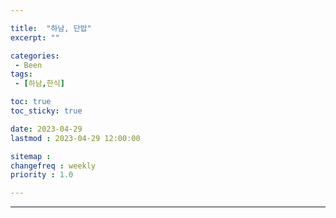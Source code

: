 ```yaml
---

title:  "하남, 단밥"
excerpt: ""

categories:
 - Been
tags:
 - [하남,한식]

toc: true
toc_sticky: true

date: 2023-04-29
lastmod : 2023-04-29 12:00:00

sitemap :
changefreq : weekly
priority : 1.0

---
```

---
